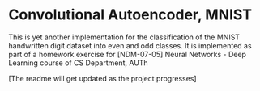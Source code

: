# Convolutional Autoencoder, MNIST
This is yet another implementation for the classification of the MNIST handwritten digit dataset into even and odd classes.
It is implemented as part of a homework exercise for [NDM-07-05] Neural Networks - Deep Learning course
of CS Department, AUTh


[The readme will get updated as the project progresses]
